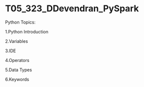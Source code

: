 # T05_323_DDevendran_PySpark
Python Topics:

1.Python Introduction

2.Variables

3.IDE

4.Operators

5.Data Types

6.Keywords
